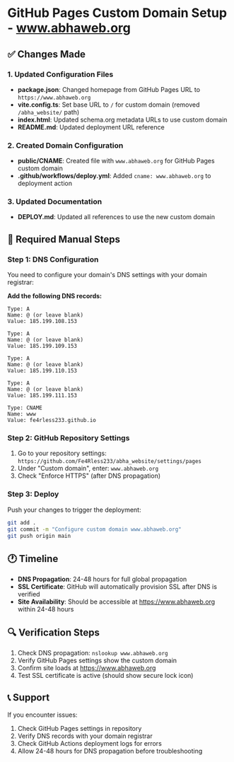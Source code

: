 # GitHub Pages Custom Domain Setup - www.abhaweb.org

## ✅ Changes Made

### 1. Updated Configuration Files
- **package.json**: Changed homepage from GitHub Pages URL to `https://www.abhaweb.org`
- **vite.config.ts**: Set base URL to `/` for custom domain (removed `/abha_website/` path)
- **index.html**: Updated schema.org metadata URLs to use custom domain
- **README.md**: Updated deployment URL reference

### 2. Created Domain Configuration
- **public/CNAME**: Created file with `www.abhaweb.org` for GitHub Pages custom domain
- **.github/workflows/deploy.yml**: Added `cname: www.abhaweb.org` to deployment action

### 3. Updated Documentation
- **DEPLOY.md**: Updated all references to use the new custom domain

## 🔧 Required Manual Steps

### Step 1: DNS Configuration
You need to configure your domain's DNS settings with your domain registrar:

**Add the following DNS records:**
```
Type: A
Name: @ (or leave blank)
Value: 185.199.108.153

Type: A  
Name: @ (or leave blank)
Value: 185.199.109.153

Type: A
Name: @ (or leave blank)
Value: 185.199.110.153

Type: A
Name: @ (or leave blank)
Value: 185.199.111.153

Type: CNAME
Name: www
Value: fe4rless233.github.io
```

### Step 2: GitHub Repository Settings
1. Go to your repository settings: `https://github.com/Fe4Rless233/abha_website/settings/pages`
2. Under "Custom domain", enter: `www.abhaweb.org`
3. Check "Enforce HTTPS" (after DNS propagation)

### Step 3: Deploy
Push your changes to trigger the deployment:
```bash
git add .
git commit -m "Configure custom domain www.abhaweb.org"
git push origin main
```

## 🕐 Timeline
- **DNS Propagation**: 24-48 hours for full global propagation
- **SSL Certificate**: GitHub will automatically provision SSL after DNS is verified
- **Site Availability**: Should be accessible at https://www.abhaweb.org within 24-48 hours

## 🔍 Verification Steps
1. Check DNS propagation: `nslookup www.abhaweb.org`
2. Verify GitHub Pages settings show the custom domain
3. Confirm site loads at https://www.abhaweb.org
4. Test SSL certificate is active (should show secure lock icon)

## 📞 Support
If you encounter issues:
1. Check GitHub Pages settings in repository
2. Verify DNS records with your domain registrar
3. Check GitHub Actions deployment logs for errors
4. Allow 24-48 hours for DNS propagation before troubleshooting
